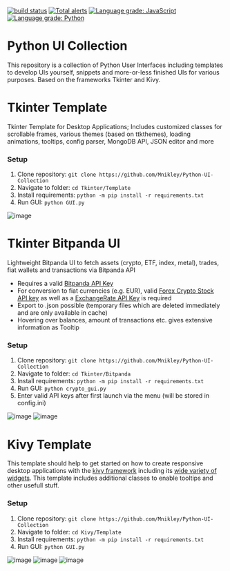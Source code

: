 [![build status](
  http://img.shields.io/travis/Mnikley/Python-UI-Collection/master.svg?style=flat)](
 https://travis-ci.org/Mnikley/Python-UI-Collection)
 [![Total alerts](https://img.shields.io/lgtm/alerts/g/Mnikley/Python-UI-Collection.svg?logo=lgtm&logoWidth=18)](https://lgtm.com/projects/g/Mnikley/Python-UI-Collection/alerts/)
 [![Language grade: JavaScript](https://img.shields.io/lgtm/grade/javascript/g/Mnikley/Python-UI-Collection.svg?logo=lgtm&logoWidth=18)](https://lgtm.com/projects/g/Mnikley/Python-UI-Collection/context:javascript)
 [![Language grade: Python](https://img.shields.io/lgtm/grade/python/g/Mnikley/Python-UI-Collection.svg?logo=lgtm&logoWidth=18)](https://lgtm.com/projects/g/Mnikley/Python-UI-Collection/context:python)

# Python UI Collection
This repository is a collection of Python User Interfaces including templates to develop UIs yourself, snippets and more-or-less finished UIs for various purposes. Based on the frameworks Tkinter and Kivy.

# Tkinter Template
Tkinter Template for Desktop Applications; Includes customized classes for scrollable frames, various themes (based on ttkthemes), loading animations, tooltips, config parser, MongoDB API, JSON editor and more

### Setup
1. Clone repository: `git clone https://github.com/Mnikley/Python-UI-Collection`
2. Navigate to folder: `cd Tkinter/Template`
3. Install requirements: `python -m pip install -r requirements.txt`
4. Run GUI: `python GUI.py`

![image](https://user-images.githubusercontent.com/75040444/132994677-9fb3b5f0-9f16-4bbc-a24a-9a9fab63c93f.png)

# Tkinter Bitpanda UI
Lightweight Bitpanda UI to fetch assets (crypto, ETF, index, metal), trades, fiat wallets and transactions via Bitpanda API
- Requires a valid [Bitpanda API Key](https://web.bitpanda.com/apikey)
- For conversion to fiat currencies (e.g. EUR), valid [Forex Crypto Stock API key](https://fcsapi.com/document/crypto-api) as well as a [ExchangeRate API Key](https://app.exchangerate-api.com/sign-up) is required
- Export to .json possible (temporary files which are deleted immediately and are only available in cache)
- Hovering over balances, amount of transactions etc. gives extensive information as Tooltip

### Setup
1. Clone repository: `git clone https://github.com/Mnikley/Python-UI-Collection`
2. Navigate to folder: `cd Tkinter/Bitpanda`
3. Install requirements: `python -m pip install -r requirements.txt`
4. Run GUI: `python crypto_gui.py`
5. Enter valid API keys after first launch via the menu (will be stored in config.ini)

![image](https://user-images.githubusercontent.com/75040444/134688788-5354dc49-a4a3-4575-a3cc-5aa36708f497.png)
![image](https://user-images.githubusercontent.com/75040444/134555724-a53edbb8-db9a-42ad-9bb3-4b122dc74d2b.png)

# Kivy Template
This template should help to get started on how to create responsive desktop applications with the [kivy framework](https://kivy.org/#home) including its [wide variety of widgets](https://kivy.org/doc/stable/api-kivy.uix.html). This template includes additional classes to enable tooltips and other usefull stuff.

### Setup
1. Clone repository: `git clone https://github.com/Mnikley/Python-UI-Collection`
2. Navigate to folder: `cd Kivy/Template`
3. Install requirements: `python -m pip install -r requirements.txt`
4. Run GUI: `python GUI.py`

![image](https://user-images.githubusercontent.com/75040444/137364780-a6db3d78-a21f-4f28-a796-ead600a5743a.png)
![image](https://user-images.githubusercontent.com/75040444/137365136-e2081127-b3cd-47a0-a49f-acbd1657343a.png)
![image](https://user-images.githubusercontent.com/75040444/137365197-dca534d4-f494-4ce2-a69e-3301c2b570d9.png)



